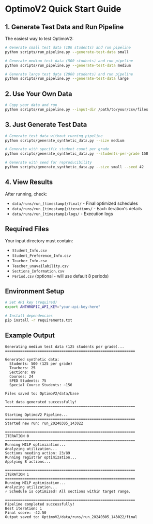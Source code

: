 # OptimoV2 Quick Start Guide

## 1. Generate Test Data and Run Pipeline

The easiest way to test OptimoV2:

```bash
# Generate small test data (100 students) and run pipeline
python scripts/run_pipeline.py --generate-test-data small

# Generate medium test data (500 students) and run pipeline  
python scripts/run_pipeline.py --generate-test-data medium

# Generate large test data (2000 students) and run pipeline
python scripts/run_pipeline.py --generate-test-data large
```

## 2. Use Your Own Data

```bash
# Copy your data and run
python scripts/run_pipeline.py --input-dir /path/to/your/csv/files
```

## 3. Just Generate Test Data

```bash
# Generate test data without running pipeline
python scripts/generate_synthetic_data.py --size medium

# Generate with specific student count per grade
python scripts/generate_synthetic_data.py --students-per-grade 150

# Generate with seed for reproducibility
python scripts/generate_synthetic_data.py --size small --seed 42
```

## 4. View Results

After running, check:
- `data/runs/run_[timestamp]/final/` - Final optimized schedules
- `data/runs/run_[timestamp]/iterations/` - Each iteration's details
- `data/runs/run_[timestamp]/logs/` - Execution logs

## Required Files

Your input directory must contain:
- `Student_Info.csv`
- `Student_Preference_Info.csv`
- `Teacher_Info.csv`
- `Teacher_unavailability.csv`
- `Sections_Information.csv`
- `Period.csv` (optional - will use default 8 periods)

## Environment Setup

```bash
# Set API key (required)
export ANTHROPIC_API_KEY="your-api-key-here"

# Install dependencies
pip install -r requirements.txt
```

## Example Output

```
Generating medium test data (125 students per grade)...
============================================================

Generated synthetic data:
  Students: 500 (125 per grade)
  Teachers: 25
  Sections: 89
  Courses: 24
  SPED Students: 75
  Special Course Students: ~150

Files saved to: OptimoV2/data/base

Test data generated successfully!
============================================================

Starting OptimoV2 Pipeline...
============================================================
Started new run: run_20240305_143022

============================================================
ITERATION 0
============================================================
Running MILP optimization...
Analyzing utilization...
Sections needing action: 23/89
Running registrar optimization...
Applying 8 actions...

============================================================
ITERATION 1
============================================================
Running MILP optimization...
Analyzing utilization...
✓ Schedule is optimized! All sections within target range.

============================================================
Pipeline completed successfully!
Best iteration: 1
Final score: -42.50
Output saved to: OptimoV2/data/runs/run_20240305_143022/final
```
